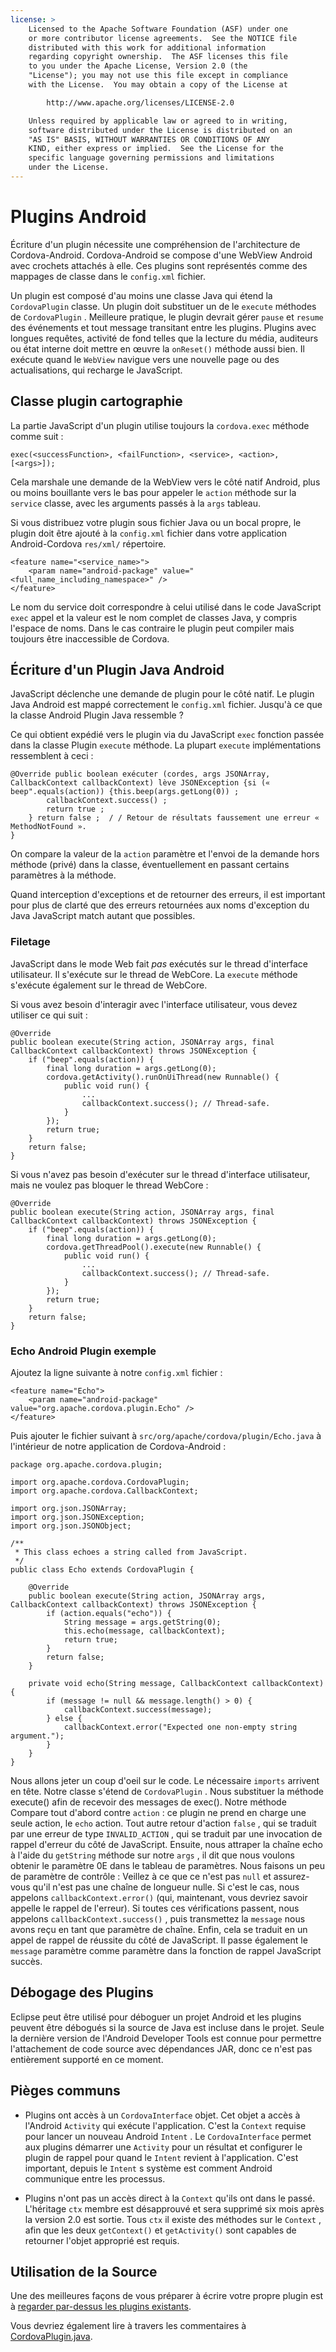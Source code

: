 ```yaml
---
license: >
    Licensed to the Apache Software Foundation (ASF) under one
    or more contributor license agreements.  See the NOTICE file
    distributed with this work for additional information
    regarding copyright ownership.  The ASF licenses this file
    to you under the Apache License, Version 2.0 (the
    "License"); you may not use this file except in compliance
    with the License.  You may obtain a copy of the License at

        http://www.apache.org/licenses/LICENSE-2.0

    Unless required by applicable law or agreed to in writing,
    software distributed under the License is distributed on an
    "AS IS" BASIS, WITHOUT WARRANTIES OR CONDITIONS OF ANY
    KIND, either express or implied.  See the License for the
    specific language governing permissions and limitations
    under the License.
---
```


# Plugins Android

Écriture d'un plugin nécessite une compréhension de l'architecture de Cordova-Android. Cordova-Android se compose d'une WebView Android avec crochets attachés à elle. Ces plugins sont représentés comme des mappages de classe dans le `config.xml` fichier.

Un plugin est composé d'au moins une classe Java qui étend la `CordovaPlugin` classe. Un plugin doit substituer un de le `execute` méthodes de `CordovaPlugin` . Meilleure pratique, le plugin devrait gérer `pause` et `resume` des événements et tout message transitant entre les plugins. Plugins avec longues requêtes, activité de fond telles que la lecture du média, auditeurs ou état interne doit mettre en œuvre la `onReset()` méthode aussi bien. Il exécute quand le `WebView` navigue vers une nouvelle page ou des actualisations, qui recharge le JavaScript.

## Classe plugin cartographie

La partie JavaScript d'un plugin utilise toujours la `cordova.exec` méthode comme suit :

    exec(<successFunction>, <failFunction>, <service>, <action>, [<args>]);
    

Cela marshale une demande de la WebView vers le côté natif Android, plus ou moins bouillante vers le bas pour appeler le `action` méthode sur la `service` classe, avec les arguments passés à la `args` tableau.

Si vous distribuez votre plugin sous fichier Java ou un bocal propre, le plugin doit être ajouté à la `config.xml` fichier dans votre application Android-Cordova `res/xml/` répertoire.

    <feature name="<service_name>">
        <param name="android-package" value="<full_name_including_namespace>" />
    </feature>
    

Le nom du service doit correspondre à celui utilisé dans le code JavaScript `exec` appel et la valeur est le nom complet de classes Java, y compris l'espace de noms. Dans le cas contraire le plugin peut compiler mais toujours être inaccessible de Cordova.

## Écriture d'un Plugin Java Android

JavaScript déclenche une demande de plugin pour le côté natif. Le plugin Java Android est mappé correctement le `config.xml` fichier. Jusqu'à ce que la classe Android Plugin Java ressemble ?

Ce qui obtient expédié vers le plugin via du JavaScript `exec` fonction passée dans la classe Plugin `execute` méthode. La plupart `execute` implémentations ressemblent à ceci :

    @Override public boolean exécuter (cordes, args JSONArray, CallbackContext callbackContext) lève JSONException {si (« beep".equals(action)) {this.beep(args.getLong(0)) ;
            callbackContext.success() ;
            return true ;
        } return false ;  / / Retour de résultats faussement une erreur « MethodNotFound ».
    }
    

On compare la valeur de la `action` paramètre et l'envoi de la demande hors méthode (privé) dans la classe, éventuellement en passant certains paramètres à la méthode.

Quand interception d'exceptions et de retourner des erreurs, il est important pour plus de clarté que des erreurs retournées aux noms d'exception du Java JavaScript match autant que possibles.

### Filetage

JavaScript dans le mode Web fait *pas* exécutés sur le thread d'interface utilisateur. Il s'exécute sur le thread de WebCore. La `execute` méthode s'exécute également sur le thread de WebCore.

Si vous avez besoin d'interagir avec l'interface utilisateur, vous devez utiliser ce qui suit :

    @Override
    public boolean execute(String action, JSONArray args, final CallbackContext callbackContext) throws JSONException {
        if ("beep".equals(action)) {
            final long duration = args.getLong(0);
            cordova.getActivity().runOnUiThread(new Runnable() {
                public void run() {
                    ...
                    callbackContext.success(); // Thread-safe.
                }
            });
            return true;
        }
        return false;
    }
    

Si vous n'avez pas besoin d'exécuter sur le thread d'interface utilisateur, mais ne voulez pas bloquer le thread WebCore :

    @Override
    public boolean execute(String action, JSONArray args, final CallbackContext callbackContext) throws JSONException {
        if ("beep".equals(action)) {
            final long duration = args.getLong(0);
            cordova.getThreadPool().execute(new Runnable() {
                public void run() {
                    ...
                    callbackContext.success(); // Thread-safe.
                }
            });
            return true;
        }
        return false;
    }
    

### Echo Android Plugin exemple

Ajoutez la ligne suivante à notre `config.xml` fichier :

    <feature name="Echo">
        <param name="android-package" value="org.apache.cordova.plugin.Echo" />
    </feature>
    

Puis ajouter le fichier suivant à `src/org/apache/cordova/plugin/Echo.java` à l'intérieur de notre application de Cordova-Android :

    package org.apache.cordova.plugin;
    
    import org.apache.cordova.CordovaPlugin;
    import org.apache.cordova.CallbackContext;
    
    import org.json.JSONArray;
    import org.json.JSONException;
    import org.json.JSONObject;
    
    /**
     * This class echoes a string called from JavaScript.
     */
    public class Echo extends CordovaPlugin {
    
        @Override
        public boolean execute(String action, JSONArray args, CallbackContext callbackContext) throws JSONException {
            if (action.equals("echo")) {
                String message = args.getString(0);
                this.echo(message, callbackContext);
                return true;
            }
            return false;
        }
    
        private void echo(String message, CallbackContext callbackContext) {
            if (message != null && message.length() > 0) {
                callbackContext.success(message);
            } else {
                callbackContext.error("Expected one non-empty string argument.");
            }
        }
    }
    

Nous allons jeter un coup d'oeil sur le code. Le nécessaire `imports` arrivent en tête. Notre classe s'étend de `CordovaPlugin` . Nous substituer la méthode execute() afin de recevoir des messages de exec(). Notre méthode Compare tout d'abord contre `action` : ce plugin ne prend en charge une seule action, le `echo` action. Tout autre retour d'action `false` , qui se traduit par une erreur de type `INVALID_ACTION` , qui se traduit par une invocation de rappel d'erreur du côté de JavaScript. Ensuite, nous attraper la chaîne echo à l'aide du `getString` méthode sur notre `args` , il dit que nous voulons obtenir le paramètre 0E dans le tableau de paramètres. Nous faisons un peu de paramètre de contrôle : Veillez à ce que ce n'est pas `null` et assurez-vous qu'il n'est pas une chaîne de longueur nulle. Si c'est le cas, nous appelons `callbackContext.error()` (qui, maintenant, vous devriez savoir appelle le rappel de l'erreur). Si toutes ces vérifications passent, nous appelons `callbackContext.success()` , puis transmettez la `message` nous avons reçu en tant que paramètre de chaîne. Enfin, cela se traduit en un appel de rappel de réussite du côté de JavaScript. Il passe également le `message` paramètre comme paramètre dans la fonction de rappel JavaScript succès.

## Débogage des Plugins

Eclipse peut être utilisé pour déboguer un projet Android et les plugins peuvent être débogués si la source de Java est incluse dans le projet. Seule la dernière version de l'Android Developer Tools est connue pour permettre l'attachement de code source avec dépendances JAR, donc ce n'est pas entièrement supporté en ce moment.

## Pièges communs

*   Plugins ont accès à un `CordovaInterface` objet. Cet objet a accès à l'Android `Activity` qui exécute l'application. C'est la `Context` requise pour lancer un nouveau Android `Intent` . Le `CordovaInterface` permet aux plugins démarrer une `Activity` pour un résultat et configurer le plugin de rappel pour quand le `Intent` revient à l'application. C'est important, depuis le `Intent` s système est comment Android communique entre les processus.

*   Plugins n'ont pas un accès direct à la `Context` qu'ils ont dans le passé. L'héritage `ctx` membre est désapprouvé et sera supprimé six mois après la version 2.0 est sortie. Tous `ctx` il existe des méthodes sur le `Context` , afin que les deux `getContext()` et `getActivity()` sont capables de retourner l'objet approprié est requis.

## Utilisation de la Source

Une des meilleures façons de vous préparer à écrire votre propre plugin est à [regarder par-dessus les plugins existants][1].

 [1]: https://github.com/apache/cordova-android/tree/master/framework/src/org/apache/cordova

Vous devriez également lire à travers les commentaires à [CordovaPlugin.java][2].

 [2]: https://github.com/apache/cordova-android/blob/master/framework/src/org/apache/cordova/CordovaPlugin.java